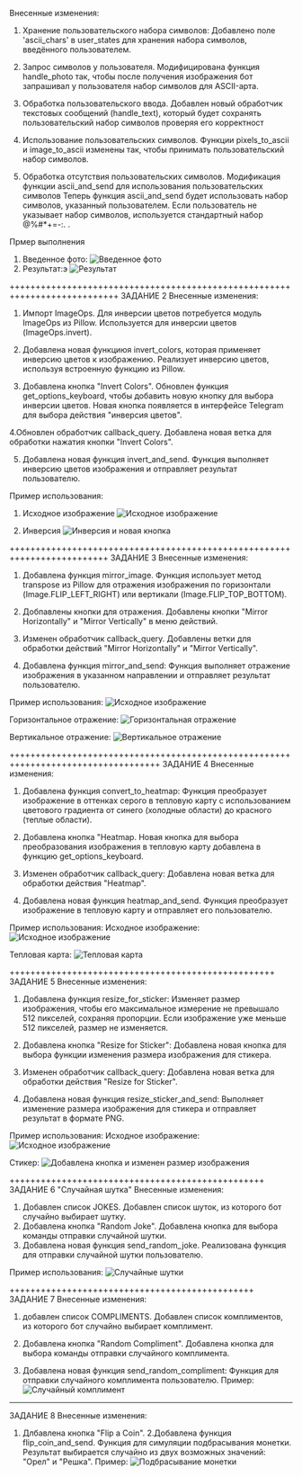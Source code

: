 Внесенные изменения:
1. Хранение пользовательского набора символов:
Добавлено поле 'ascii_chars' в user_states для хранения набора символов, введённого пользователем.

2. Запрос символов у пользователя.
Модифицирована функция handle_photo так, чтобы после получения изображения бот запрашивал у пользователя набор символов для ASCII-арта.

3. Обработка пользовательского ввода.
Добавлен новый обработчик текстовых сообщений (handle_text), который будет сохранять пользовательский набор символов проверяя его корректност

4. Использование пользовательских символов.
Функции pixels_to_ascii и image_to_ascii изменены так, чтобы принимать пользовательский набор символов.

5. Обработка отсутствия пользовательских символов.
Модификация функции ascii_and_send для использования пользовательских символов
Теперь функция ascii_and_send будет использовать набор символов, указанный пользователем.
Если пользователь не указывает набор символов, используется стандартный набор @%#*+=-:. .

Прмер выполнения
1. Введенное фото:
 ![Введенное фото](https://github.com/user-attachments/assets/54623512-f585-4d72-8ec4-ac04e9810128)
2. Результат:э
   ![Результат](https://github.com/user-attachments/assets/e0712c4b-89af-4143-b3cc-64506b4857ff)

 +++++++++++++++++++++++++++++++++++++++++++++++++++++++++++++++++++++++++++
 ЗАДАНИЕ 2
Внесенные изменения:
1. Импорт ImageOps. Для инверсии цветов потребуется модуль ImageOps из Pillow.
Используется для инверсии цветов (ImageOps.invert).

2. Добавлена новая функциюя invert_colors, которая применяет инверсию цветов к изображению.
Реализует инверсию цветов, используя встроенную функцию из Pillow.

3. Добавлена кнопка "Invert Colors".
Обновлен функция get_options_keyboard, чтобы добавить новую кнопку для выбора инверсии цветов. Новая кнопка появляется в интерфейсе Telegram для выбора действия "инверсия цветов".

4.Обновлен обработчик callback_query.
Добавлена новая ветка для обработки нажатия кнопки "Invert Colors".

5. Добавлена новая функция invert_and_send.
Функция выполняет инверсию цветов изображения и отправляет результат пользователю.

Пример использования:
1. Исходное изображение
![Исходное изображение](https://github.com/user-attachments/assets/c6689f77-79d0-460b-ae2c-9c672fc6f83c)

2. Инверсия
![Инверсия и новая кнопка](https://github.com/user-attachments/assets/ecfc0337-fde1-4e02-b675-3d6005d65853)

+++++++++++++++++++++++++++++++++++++++++++++++++++++++++++++++++++++++++
ЗАДАНИЕ 3
Внесенные изменения:
1. Добавлена функция mirror_image.
  Функция использует метод transpose из Pillow для отражения изображения по горизонтали (Image.FLIP_LEFT_RIGHT) или вертикали (Image.FLIP_TOP_BOTTOM).

2. Добпавлены кнопки для отражения.
 Добавлены кнопки "Mirror Horizontally" и "Mirror Vertically" в меню действий.

3. Изменен обработчик callback_query.
   Добавлены ветки для обработки действий "Mirror Horizontally" и "Mirror Vertically".

4. Добавлена функция mirror_and_send:
   Функция выполняет отражение изображения в указанном направлении и отправляет результат пользователю.

Пример использования:
![Исходное изображение](https://github.com/user-attachments/assets/6fbfccc9-77f1-4316-a3c5-d4d7bc13308d)

Горизонтальное отражение:
![Горизонтальная отражение](https://github.com/user-attachments/assets/2ba9775d-f1b1-4e62-b947-9cd226816670)

Вертикальное отражение:
![Вертикальное отражение](https://github.com/user-attachments/assets/1b2ea326-3ff7-4c59-af53-a526334fc135)


+++++++++++++++++++++++++++++++++++++++++++++++++++++++++++++++++++++++++++++++++++
ЗАДАНИЕ 4
Внесенные изменения:

1. Добавлена функция convert_to_heatmap:
  Функция преобразует изображение в оттенках серого в тепловую карту с использованием цветового градиента от синего (холодные области) до красного (теплые области).

2. Добавлена кнопка "Heatmap. 
  Новая кнопка для выбора преобразования изображения в тепловую карту добавлена в функцию get_options_keyboard.

3. Изменен обработчик callback_query:
    Добавлена новая ветка для обработки действия "Heatmap".

4. Добавлена новая функция heatmap_and_send.
    Функция преобразует изображение в тепловую карту и отправляет его пользователю.

Пример использования:
Исходное изображение:
![Исходное изображение](https://github.com/user-attachments/assets/d74617d1-68d2-4469-a5f6-b71b365abe81)

Тепловая карта:
![Тепловая карта](https://github.com/user-attachments/assets/be348016-b5ea-458b-b91e-367e169c3893)

+++++++++++++++++++++++++++++++++++++++++++++++++++
ЗАДАНИЕ 5
Внесенные изменения:

1. Добавлена функция resize_for_sticker:
Изменяет размер изображения, чтобы его максимальное измерение не превышало 512 пикселей, сохраняя пропорции.
Если изображение уже меньше 512 пикселей, размер не изменяется.

2. Добавлена кнопка "Resize for Sticker":
Добавлена новая кнопка для выбора функции изменения размера изображения для стикера.

3. Изменен обработчик callback_query:
Добавлена новая ветка для обработки действия "Resize for Sticker".

4. Добавлена новая функция resize_sticker_and_send:
Выполняет изменение размера изображения для стикера и отправляет результат в формате PNG.

Пример использования:
Исходное изображение:
![Исходное изображение](https://github.com/user-attachments/assets/9635ad99-cbe6-4fda-a066-de54f9263eaf)

Стикер:
![Добавлена кнопка и изменен размер изображения](https://github.com/user-attachments/assets/1a80870c-7271-4e3e-b75f-c76bddacb64c)

+++++++++++++++++++++++++++++++++++++++++++++++++
ЗАДАНИЕ 6 "Случайная шутка"
Внесенные изменения:
1. Добавлен список JOKES.
      Добавлен список шуток, из которого бот случайно выбирает шутку.
2. Добавлена кнопка  "Random Joke".
     Добавлена кнопка для выбора команды отправки случайной шутки.
3. Добавлена новая функция send_random_joke.
   Реализована функция для отправки случайной шутки пользователю.

Пример использования:
![Случайные шутки](https://github.com/user-attachments/assets/9994ed2e-0914-422a-a36d-93b9e1423629)

+++++++++++++++++++++++++++++++++++++++++++++++
ЗАДАНИЕ 7
Внесенные изменения:
1. добавлен список COMPLIMENTS.
  Добавлен список комплиментов, из которого бот случайно выбирает комплимент.

2. Добавлена кнопка "Random Compliment".
  Добавлена кнопка для выбора команды отправки случайного комплимента.

3. Добавлена новая функция send_random_compliment:
   Функция для отправки случайного комплимента пользователю.
Пример:
![Случайный комплимент](https://github.com/user-attachments/assets/9f3e78b2-3cbf-403a-a616-6a1e92d12d0c)

******************************************************
ЗАДАНИЕ 8
Внесенные изменения:
1. Длбавлена кнопка "Flip a Coin".
2.Добавлена функция flip_coin_and_send.
Функция для симуляции подбрасывания монетки. Результат выбирается случайно из двух возможных значений: "Орел" и "Решка".
Пример:
![Подбрасывание монетки](https://github.com/user-attachments/assets/86d9e182-18f8-42f4-ad9c-8a4a53f6da09)












